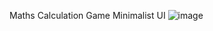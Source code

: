 Maths Calculation Game
Minimalist UI
![image](https://github.com/user-attachments/assets/90a02b3f-09f5-4b3e-b5f5-ba62965f8055)
